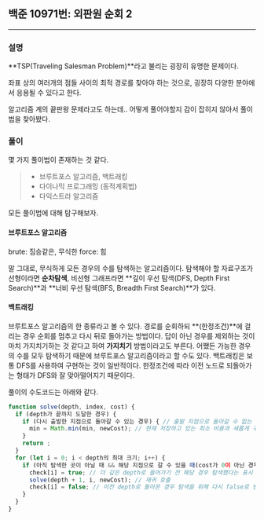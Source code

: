 ## 백준 10971번: 외판원 순회 2

---

### 설명

**TSP(Traveling Salesman Problem)**라고 불리는 굉장히 유명한 문제이다.

좌표 상의 여러개의 점들 사이의 최적 경로를 찾아야 하는 것으로, 굉장히 다양한 분야에서 응용될 수 있다고 한다.

알고리즘 계의 끝판왕 문제라고도 하는데.. 어떻게 풀어야할지 감이 잡히지 않아서 풀이법을 찾아봤다.

### 풀이

몇 가지 풀이법이 존재하는 것 같다.

> - 브루트포스 알고리즘, 백트래킹
> - 다이나믹 프로그래밍 (동적계획법)
> - 다익스트라 알고리즘

모든 풀이법에 대해 탐구해보자.

#### 브루트포스 알고리즘

brute: 짐승같은, 무식한
force: 힘

말 그대로, 무식하게 모든 경우의 수를 탐색하는 알고리즘이다. 탐색해야 할 자료구조가 선형이라면 **순차탐색**, 비선형 그래프라면 **깊이 우선 탐색(DFS, Depth First Search)**과 **너비 우선 탐색(BFS, Breadth First Search)**가 있다.

#### 백트래킹

브루트포스 알고리즘의 한 종류라고 볼 수 있다. 경로를 순회하되 **(한정조건)**에 걸리는 경우 순회를 멈추고 다시 뒤로 돌아가는 방법이다. 답이 아닌 경우를 제외하는 것이 마치 가지치기하는 것 같다고 하여 **가지치기** 방법이라고도 부른다. 어쨌든 가능한 경우의 수를 모두 탐색하기 때문에 브루트포스 알고리즘이라고 할 수도 있다. 백트래킹은 보통 DFS를 사용하여 구현하는 것이 일반적이다. 한정조건에 따라 이전 노드로 되돌아가는 형태가 DFS와 잘 맞아떨어지기 때문이다.

풀이의 수도코드는 아래와 같다.

```javascript
function solve(depth, index, cost) {
  if (depth가 끝까지 도달한 경우) {
    if (다시 출발한 지점으로 돌아갈 수 있는 경우) { // 출발 지점으로 돌아갈 수 없는 경우에는 비용이 적더라도 고려하면 안되기 때문
      min = Math.min(min, newCost); // 현재 저장하고 있는 최소 비용과 새롭게 구한 비용(순회에 들어간 비용 + 다시 출발 지점으로 돌아갈 때의 비용)의 크기를 비교
    }
    return ;
  }
  for (let i = 0; i < depth의 최대 크기; i++) {
    if (아직 탐색한 곳이 아닐 때 && 해당 지점으로 갈 수 있을 때(cost가 0이 아닌 경우)) {
      check[i] = true; // 더 깊은 depth로 들어가기 전 해당 경우 탐색했다는 표시
      solve(depth + 1, i, newCost); // 재귀 호출
      check[i] = false; // 이전 depth로 돌아온 경우 탐색을 위해 다시 false로 변경
    }
  }
}
```
